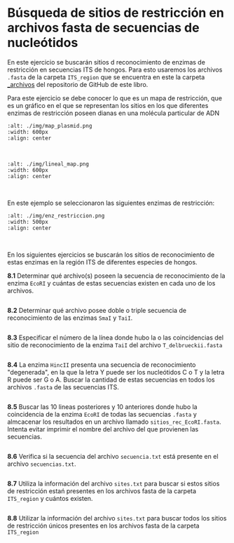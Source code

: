 # Búsqueda de sitios de restricción en archivos fasta de secuencias de nucleótidos

En este ejercicio se buscarán sitios d reconocimiento de enzimas de restricción en secuencias ITS de hongos. Para esto usaremos los archivos `.fasta` de la carpeta `ITS_region` que se encuentra en este la carpeta [_archivos](https://github.com/RSG-Ecuador/HerrComp4Bioinfo/Libro/Contenidos/_archivos/) del repositorio de GitHub de este libro.

Para este ejercicio se debe conocer lo que es un mapa de restricción, que es un gráfico en el que se representan los sitios en los que diferentes enzimas de restricción poseen dianas en una molécula particular de ADN

```{image} ./img/map_plasmid.png
:alt: ./img/map_plasmid.png
:width: 600px
:align: center
```

<br />

```{image} ./img/lineal_map.png
:alt: ./img/lineal_map.png
:width: 600px
:align: center
```

<br />

En este ejemplo se seleccionaron las siguientes enzimas de restricción:

```{image} ./img/enz_restriccion.png
:alt: ./img/enz_restriccion.png
:width: 500px
:align: center
```

<br />

En los siguientes ejercicios se buscarán los sitios de reconocimiento de estas enzimas en la región ITS de diferentes especies de hongos.

**8.1** Determinar qué archivo(s) poseen la secuencia de reconocimiento de la enzima `EcoRI` y cuántas de estas secuencias existen en cada uno de los archivos.

```bash

```

**8.2** Determinar qué archivo posee doble o triple secuencia de reconocimiento de las enzimas `SmaI` y `TaiI`.

```bash

```

**8.3** Especificar el número de la línea donde hubo la o las coincidencias del sitio de reconocimiento de la enzima `TaiI` del archivo `T_delbrueckii.fasta`

```bash

```

**8.4** La enzima `HincII` presenta una secuencia de reconocimiento "degenerada", en la que la letra Y puede ser los nucleótidos C o T y la letra R puede ser G o A. Buscar la cantidad de estas secuencias en todos los archivos `.fasta` de las secuencias ITS.

```bash

```

**8.5** Buscar las 10 lineas posteriores y 10 anteriores donde hubo la coincidencia de la enzima `EcoRI` de todas las secuencias `.fasta` y almcacenar los resultados en un archivo llamado `sitios_rec_EcoRI.fasta`. Intenta evitar imprimir el nombre del archivo del que provienen las secuencias.

```bash

```

**8.6** Verifica si la secuencia del archivo `secuencia.txt` está presente en el archivo `secuencias.txt`.

```bash

```

**8.7** Utiliza la información del archivo `sites.txt` para buscar si estos sitios de restricción estań presentes en los archivos fasta de la carpeta `ITS_region` y cuántos existen.

```bash

```

**8.8** Utilizar la información del archivo `sites.txt` para buscar todos los sitios de restricción únicos presentes en los archivos fasta de la carpeta `ITS_region`

```bash

```

